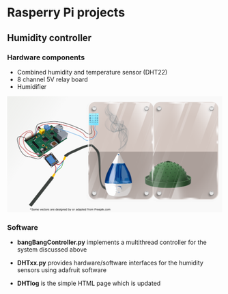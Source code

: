 # Rasperry Pi projects

## Humidity controller 
### Hardware components
* Combined humidity and temperature sensor (DHT22)
* 8 channel 5V relay board
* Humidifier

![Overview](HumidityController/Figures/experimentalSetupIGem.png)

### Software
* __bangBangController.py__ implements a multithread controller for the system discussed above

* __DHTxx.py__ provides hardware/software interfaces for the humidity sensors using adafruit software

* __DHTlog__ is the simple HTML page which is updated
